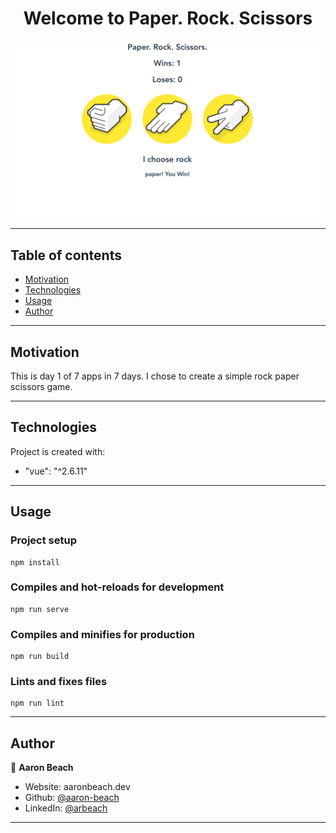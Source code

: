 <h1 align="center">Welcome to Paper. Rock. Scissors</h1>

![Sample](https://github.com/aaron-beach/PaperRockScissor/blob/master/images/Sample.png)

---
## Table of contents
* [Motivation](#motivation)
* [Technologies](#technologies)
* [Usage](#usage)
* [Author](#author)

---
## Motivation
This is day 1 of 7 apps in 7 days. I chose to create a simple rock paper scissors game. 

---
## Technologies


Project is created with:

- "vue": "^2.6.11"

---
## Usage

### Project setup
```
npm install
```

### Compiles and hot-reloads for development
```
npm run serve
```

### Compiles and minifies for production
```
npm run build
```

### Lints and fixes files
```
npm run lint
```
---
## Author

👤 **Aaron Beach**

* Website: aaronbeach.dev
* Github: [@aaron-beach](https://github.com/aaron-beach)
* LinkedIn: [@arbeach](https://linkedin.com/in/arbeach)

---


